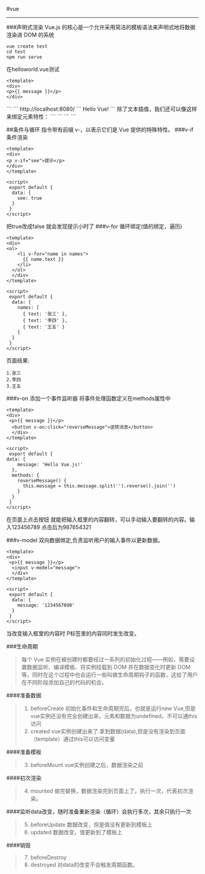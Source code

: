 #vue

---
###声明式渲染
Vue.js 的核心是一个允许采用简洁的模板语法来声明式地将数据渲染进 DOM 的系统
```
vue create test 
cd test 
npm run serve
```
在helloworld.vue测试
```
<template>
<div>
<p>{{ message }}</p>
</div>
```
</template>
```
<script>
 export default {
  name: 'HelloWorld',
   data(){
     message: 'Hello Vue!'
   }
 }
</script>
```
 http://localhost:8080/
 ```
 Hello Vue!
 ```
除了文本插值，我们还可以像这样来绑定元素特性：
```
<template>
<div>
<span v-bind:title="message">
    鼠标悬停几秒查看时间
  </span>
  </div>
</template>
```
```
<script>
 export default {
   data(){
     message: new Date().toLocaleString()
   }
 }
</script>
```

##条件与循环
指令带有前缀 v-，以表示它们是 Vue 提供的特殊特性。
###v-if  条件渲染

```
<template>
<div>
<p v-if="see">提示</p>
</div>
</template>
```
```
<script>
 export default {
  data: {
    see: true
  }
 }
</script>
```
把true改成false 就会发现提示小时了
###v-for
循环绑定(值的绑定，遍历)
```
<template>
<div>
<ol>
    <li v-for="name in names">
      {{ name.text }}
    </li>
  </ol>
  </div>
</template>
```
```
<script>
 export default {
  data: {
    names: [
      { text: '张三' },
      { text: '李四' },
      { text: '王五' }
    ]
  }
 }
</script>
```
页面结果:
```
1.张三
2.李四
3.王五
```
###v-on
 添加一个事件监听器 将事件处理函数定义在methods属性中
```
<template>
<div>
 <p>{{ message }}</p>
  <button v-on:click="reverseMessage">逆转消息</button>
  </div>
</template>
```
```
<script>
 export default {
data: {
    message: 'Hello Vue.js!'
  },
  methods: {
    reverseMessage() {
      this.message = this.message.split('').reverse().join('')
    }
  }
 }
</script>
```
在页面上点击按钮 就能把输入框里的内容翻转，可以手动输入要翻转的内容。输入123456789 点击后为987654321

###v-model
双向数据绑定,负责监听用户的输入事件以更新数据。
```
<template>
<div>
 <p>{{ message }}</p>
  <input v-model="message">
  </div>
</template>
```
```
<script>
 export default {
  data: {
    message: '1234567890'
  }
 }
</script>
```
当改变输入框里的内容时 P标签里的内容同时发生改变。

###生命周期
>每个 Vue 实例在被创建时都要经过一系列的初始化过程——例如，需要设置数据监听、编译模板、将实例挂载到 DOM 并在数据变化时更新 DOM 等。同时在这个过程中也会运行一些叫做生命周期钩子的函数，这给了用户在不同阶段添加自己的代码的机会。

####准备数据
>1. beforeCreate	初始化事件和生命周期完后，也就是运行new Vue,但是vue实例还没有完全创建出来，元素和数据为undefined，不可以通this访问
>2. created	   vue实例创建出来了.拿到数据(data),但是没有渲染到页面（template）通过this可以访问变量

####准备模板
>3. beforeMount		vue实例创建之后，数据渲染之前

####初次渲染
>4. mounted			做完替换，数据渲染完到页面上了。执行一次，代表初次渲染。

####监听data改变，随时准备重新渲染（循环）会执行多次，其余只执行一次
>5. beforeUpdate		数据改变，但是值没有更新到模板上
>6. updated			数据改变，值更新到了模板上

####销毁
>7. beforeDestroy
>8. destroyed   对data的改变不会触发周期函数。